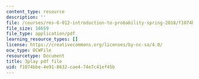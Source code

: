 ```yaml
---
content_type: resource
description: ''
file: /courses/res-6-012-introduction-to-probability-spring-2018/f1074bbe4e918632cae474e7c41ef45b_wnts35dE1Sg.pdf
file_size: 16659
file_type: application/pdf
learning_resource_types: []
license: https://creativecommons.org/licenses/by-nc-sa/4.0/
ocw_type: OCWFile
resourcetype: Document
title: 3play pdf file
uid: f1074bbe-4e91-8632-cae4-74e7c41ef45b
---
```

